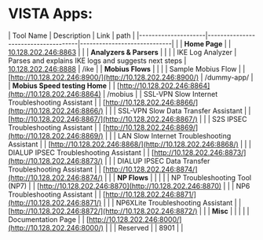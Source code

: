 # VISTA Apps:
| Tool Name           | Description                         | Link                        | path |
|---------------------|-------------------------------------|-----------------------------| |
| **Home Page**   |         | [10.128.202.246:8863](10.128.202.246:8863) | |
| **Analyzers & Parsers**   |         |  |
| IKE Log Analyzer    | Parses and explains IKE logs and suggests next steps        | [10.128.202.246:8888](http://10.128.202.246:8888) | /ike |
| **Mobius Flows**   |         |  |
| Sample Mobius Flow  | | [http://10.128.202.246:8900/](http://10.128.202.246:8900/) | /dummy-app/ |
| **Mobius Speed testing Home**   |         | [http://10.128.202.246:8864](http://10.128.202.246:8864) | /mobius |
| SSL-VPN Slow Internet Troubleshooting Assistant  | | [http://10.128.202.246:8866/](http://10.128.202.246:8866/) | |
| SSL-VPN Slow Data Transfer Assistant  | | [http://10.128.202.246:8867/](http://10.128.202.246:8867/) | |
| S2S IPSEC Troubleshooting Assistant  | | [http://10.128.202.246:8869/](http://10.128.202.246:8869/) | |
| LAN Slow Internet Troubleshooting Assistant  | | [http://10.128.202.246:8868/](http://10.128.202.246:8868/) | |
| DIALUP IPSEC Troubleshooting Assistant  | | [http://10.128.202.246:8873/](http://10.128.202.246:8873/) | |
| DIALUP IPSEC Data Transfer Troubleshooting Assistant  | | [http://10.128.202.246:8874/](http://10.128.202.246:8874/) | |
| **NP Flows**  |         |  | |
| NP Troubleshooting Tool (NP7)  |         | [http://10.128.202.246:8870](http://10.128.202.246:8870) | |
| NP6 Troubleshooting Assistant  | | [http://10.128.202.246:8871/](http://10.128.202.246:8871/) | |
| NP6XLite Troubleshooting Assistant  | | [http://10.128.202.246:8872/](http://10.128.202.246:8872/) | |
| **Misc**   |         |  | |
| Documentation Page | | [http://10.128.202.246:8000/](http://10.128.202.246:8000/) | |
| Reserved | | 8901 | |